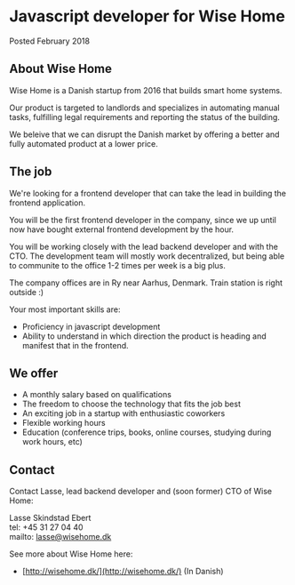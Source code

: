# Javascript developer for Wise Home

Posted February 2018

## About Wise Home

Wise Home is a Danish startup from 2016 that builds smart home systems.

Our product is targeted to landlords and specializes in automating manual tasks, fulfilling legal requirements and
reporting the status of the building.

We beleive that we can disrupt the Danish market by offering a better and fully automated product at a lower price.

## The job

We're looking for a frontend developer that can take the lead in building the frontend application.

You will be the first frontend developer in the company, since we up until now have bought external frontend
development by the hour.

You will be working closely with the lead backend developer and with the CTO.
The development team will mostly work decentralized, but being able to communite to the office 1-2 times per week is a
big plus.

The company offices are in Ry near Aarhus, Denmark. Train station is right outside :)

Your most important skills are:

* Proficiency in javascript development
* Ability to understand in which direction the product is heading and manifest that in the frontend.

## We offer

* A monthly salary based on qualifications
* The freedom to choose the technology that fits the job best
* An exciting job in a startup with enthusiastic coworkers
* Flexible working hours
* Education (conference trips, books, online courses, studying during work hours, etc)

## Contact

Contact Lasse, lead backend developer and (soon former) CTO of Wise Home:

Lasse Skindstad Ebert  
tel: +45 31 27 04 40  
mailto: lasse@wisehome.dk

See more about Wise Home here:

* [http://wisehome.dk/](http://wisehome.dk/) (In Danish)

